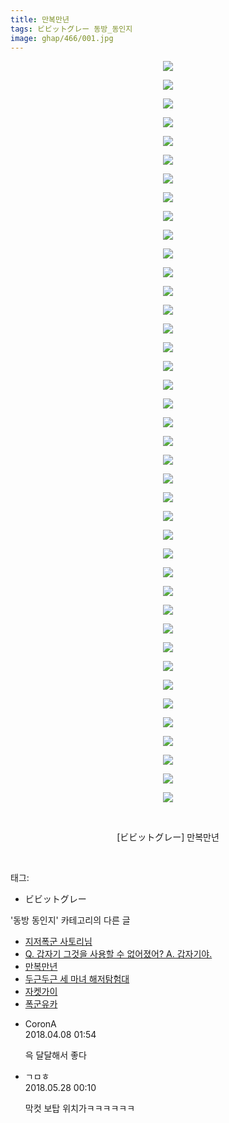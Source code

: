 ```yaml
---
title: 만복만년
tags: ビビットグレー 동방_동인지
image: ghap/466/001.jpg
---
```

<div class="article">
<p style="text-align: center; clear: none; float: none;"><img src="{{ site.nasurl }}/ghap/466/001.jpg"/></p>
<p style="text-align: center; clear: none; float: none;"><img src="{{ site.nasurl }}/ghap/466/002.jpg"/></p>
<p style="text-align: center; clear: none; float: none;"><img src="{{ site.nasurl }}/ghap/466/003.jpg"/></p>
<p style="text-align: center; clear: none; float: none;"><img src="{{ site.nasurl }}/ghap/466/004.jpg"/></p>
<p style="text-align: center; clear: none; float: none;"><img src="{{ site.nasurl }}/ghap/466/005.jpg"/></p>
<p style="text-align: center; clear: none; float: none;"><img src="{{ site.nasurl }}/ghap/466/006.jpg"/></p>
<p style="text-align: center; clear: none; float: none;"><img src="{{ site.nasurl }}/ghap/466/007.jpg"/></p>
<p style="text-align: center; clear: none; float: none;"><img src="{{ site.nasurl }}/ghap/466/008.jpg"/></p>
<p style="text-align: center; clear: none; float: none;"><img src="{{ site.nasurl }}/ghap/466/009.jpg"/></p>
<p style="text-align: center; clear: none; float: none;"><img src="{{ site.nasurl }}/ghap/466/010.jpg"/></p>
<p style="text-align: center; clear: none; float: none;"><img src="{{ site.nasurl }}/ghap/466/011.jpg"/></p>
<p style="text-align: center; clear: none; float: none;"><img src="{{ site.nasurl }}/ghap/466/012.jpg"/></p>
<p style="text-align: center; clear: none; float: none;"><img src="{{ site.nasurl }}/ghap/466/013.jpg"/></p>
<p style="text-align: center; clear: none; float: none;"><img src="{{ site.nasurl }}/ghap/466/014.jpg"/></p>
<p style="text-align: center; clear: none; float: none;"><img src="{{ site.nasurl }}/ghap/466/015.jpg"/></p>
<p style="text-align: center; clear: none; float: none;"><img src="{{ site.nasurl }}/ghap/466/016.jpg"/></p>
<p style="text-align: center; clear: none; float: none;"><img src="{{ site.nasurl }}/ghap/466/017.jpg"/></p>
<p style="text-align: center; clear: none; float: none;"><img src="{{ site.nasurl }}/ghap/466/018.jpg"/></p>
<p style="text-align: center; clear: none; float: none;"><img src="{{ site.nasurl }}/ghap/466/019.jpg"/></p>
<p style="text-align: center; clear: none; float: none;"><img src="{{ site.nasurl }}/ghap/466/020.jpg"/></p>
<p style="text-align: center; clear: none; float: none;"><img src="{{ site.nasurl }}/ghap/466/021.jpg"/></p>
<p style="text-align: center; clear: none; float: none;"><img src="{{ site.nasurl }}/ghap/466/022.jpg"/></p>
<p style="text-align: center; clear: none; float: none;"><img src="{{ site.nasurl }}/ghap/466/023.jpg"/></p>
<p style="text-align: center; clear: none; float: none;"><img src="{{ site.nasurl }}/ghap/466/024.jpg"/></p>
<p style="text-align: center; clear: none; float: none;"><img src="{{ site.nasurl }}/ghap/466/025.jpg"/></p>
<p style="text-align: center; clear: none; float: none;"><img src="{{ site.nasurl }}/ghap/466/026.jpg"/></p>
<p style="text-align: center; clear: none; float: none;"><img src="{{ site.nasurl }}/ghap/466/027.jpg"/></p>
<p style="text-align: center; clear: none; float: none;"><img src="{{ site.nasurl }}/ghap/466/028.jpg"/></p>
<p style="text-align: center; clear: none; float: none;"><img src="{{ site.nasurl }}/ghap/466/029.jpg"/></p>
<p style="text-align: center; clear: none; float: none;"><img src="{{ site.nasurl }}/ghap/466/030.jpg"/></p>
<p style="text-align: center; clear: none; float: none;"><img src="{{ site.nasurl }}/ghap/466/031.jpg"/></p>
<p style="text-align: center; clear: none; float: none;"><img src="{{ site.nasurl }}/ghap/466/032.jpg"/></p>
<p style="text-align: center; clear: none; float: none;"><img src="{{ site.nasurl }}/ghap/466/033.jpg"/></p>
<p style="text-align: center; clear: none; float: none;"><img src="{{ site.nasurl }}/ghap/466/034.jpg"/></p>
<p style="text-align: center; clear: none; float: none;"><img src="{{ site.nasurl }}/ghap/466/035.jpg"/></p>
<p style="text-align: center; clear: none; float: none;"><img src="{{ site.nasurl }}/ghap/466/036.jpg"/></p>
<p style="text-align: center; clear: none; float: none;"><img src="{{ site.nasurl }}/ghap/466/037.jpg"/></p>
<p style="text-align: center; clear: none; float: none;"><img src="{{ site.nasurl }}/ghap/466/038.jpg"/></p>
<p style="text-align: center; clear: none; float: none;"><img src="{{ site.nasurl }}/ghap/466/039.jpg"/></p>
<p style="text-align: center; clear: none; float: none;"><img src="{{ site.nasurl }}/ghap/466/040.jpg"/></p>
<p style="text-align: center; clear: none; float: none;"><br/></p>
<p style="text-align: center; clear: none; float: none;">[ビビットグレー] 만복만년</p>
<p><br/></p>
</div><div class="tagTrail">
<p>태그: </p>
<ul>
<li>ビビットグレー</li>
</ul>
</div><div class="another">
<p>'동방 동인지' 카테고리의 다른 글</p>
<ul>
<li><a href="/2016-06-21-ghap_468">지저폭군 사토리님</a></li>
<li><a href="/2016-06-21-ghap_467">Q. 갑자기 그것을 사용할 수 없어졌어?  A. 갑자기야.</a></li>
<li><a href="/2016-06-21-ghap_466">만복만년</a></li>
<li><a href="/2016-06-21-ghap_464">두근두근 세 마녀 해저탐험대</a></li>
<li><a href="/2016-06-21-ghap_462">자켓가이</a></li>
<li><a href="/2016-06-21-ghap_460">폭군유카</a></li>
</ul>
</div><div class="cb_module cb_fluid">
<div class="cb_wrt cb_profile">
<div class="comment">
<ul>
<li class="cb_thumb_off" id="comment15235190">
<div class="cb_comment_area">
<div class="cb_info_area">
<div class="cb_section">
<span class="cb_nick_name">CoronA</span>
</div>
<div class="cb_section">
<span class="cb_date">2018.04.08 01:54 </span>
</div>
</div>
<div class="cb_dsc_comment">
<p class="cb_dsc">
											윽 달달해서 좋다
										</p>
</div>
</div></li>
<li class="cb_thumb_off" id="comment15262723">
<div class="cb_comment_area">
<div class="cb_info_area">
<div class="cb_section">
<span class="cb_nick_name">ㄱㅁㅎ</span>
</div>
<div class="cb_section">
<span class="cb_date">2018.05.28 00:10 </span>
</div>
</div>
<div class="cb_dsc_comment">
<p class="cb_dsc">
											막컷 보탑 위치가ㅋㅋㅋㅋㅋㅋ
										</p>
</div>
</div></li>
</ul>
</div>
</div><!-- commentList close -->
</div>